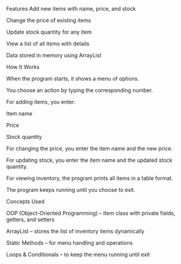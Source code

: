 Features
 Add new items with name, price, and stock

 Change the price of existing items

 Update stock quantity for any item

 View a list of all items with details

 Data stored in memory using ArrayList

How It Works

When the program starts, it shows a menu of options.

You choose an action by typing the corresponding number.

For adding items, you enter:

Item name

Price

Stock quantity

For changing the price, you enter the item name and the new price.

For updating stock, you enter the item name and the updated stock quantity.

For viewing inventory, the program prints all items in a table format.

The program keeps running until you choose to exit.


Concepts Used

OOP (Object-Oriented Programming) – Item class with private fields, getters, and setters

ArrayList – stores the list of inventory items dynamically

Static Methods – for menu handling and operations

Loops & Conditionals – to keep the menu running until exit
